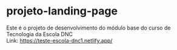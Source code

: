 # projeto-landing-page
Este é o projeto de desenvolvimento do módulo base do curso de Tecnologia da Escola DNC <br>
Link: https://teste-escola-dnc1.netlify.app/
